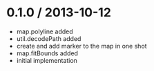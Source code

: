 
0.1.0 / 2013-10-12 
==================

 * map.polyline added
 * util.decodePath added
 * create and add marker to the map in one shot
 * map.fitBounds added
 * initial implementation
